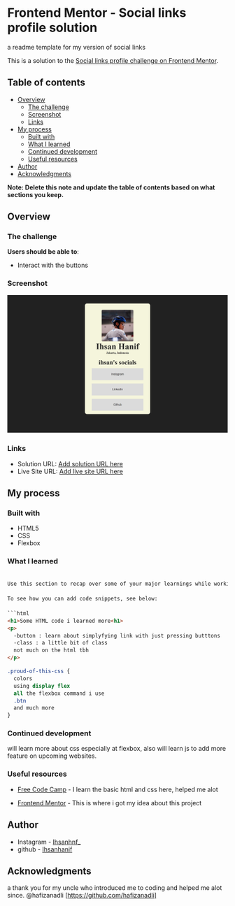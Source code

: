 # Frontend Mentor - Social links profile solution
a readme template for my version of social links

This is a solution to the [Social links profile challenge on Frontend Mentor](https://www.frontendmentor.io/challenges/social-links-profile-UG32l9m6dQ). 

## Table of contents

- [Overview](#overview)
  - [The challenge](#the-challenge)
  - [Screenshot](#screenshot)
  - [Links](#links)
- [My process](#my-process)
  - [Built with](#built-with)
  - [What I learned](#what-i-learned)
  - [Continued development](#continued-development)
  - [Useful resources](#useful-resources)
- [Author](#author)
- [Acknowledgments](#acknowledgments)

**Note: Delete this note and update the table of contents based on what sections you keep.**

## Overview

### The challenge

**Users should be able to**:

- Interact with the buttons

### Screenshot

![](Screenshot.png)


### Links

- Solution URL: [Add solution URL here](https://your-solution-url.com)
- Live Site URL: [Add live site URL here](https://your-live-site-url.com)

## My process

### Built with

- HTML5
- CSS
- Flexbox


### What I learned

```html

Use this section to recap over some of your major learnings while working through this project. Writing these out and providing code samples of areas you want to highlight is a great way to reinforce your own knowledge.

To see how you can add code snippets, see below:

```html
<h1>Some HTML code i learned more<h1>
<p>
  -button : learn about simplyfying link with just pressing butttons
  -class : a little bit of class
  not much on the html tbh
</p>
```
```css
.proud-of-this-css {
  colors
  using display flex
  all the flexbox command i use
  .btn
  and much more
}
```

### Continued development

will learn more about css especially at flexbox, also will learn js to add more feature on upcoming websites.
### Useful resources

- [Free Code Camp](https://www.freecodecamp.org) - I learn the basic html and css here, helped me alot

- [Frontend Mentor](https://www.frontendmentor.io) - This is where i got my idea about this project

## Author

- Instagram - [Ihsanhnf_](https://www.instagram.com/ihsanhnf_/)
- github - [Ihsanhanif](https://github.com/Ihsanhanif)

## Acknowledgments

a thank you for my uncle who introduced me to coding and helped me alot since. @hafizanadli [https://github.com/hafizanadli]